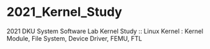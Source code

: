 # 2021_Kernel_Study
2021 DKU System Software Lab Kernel Study :: Linux Kernel : Kernel Module, File System, Device Driver, FEMU, FTL
